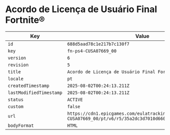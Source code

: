 # Acordo de Licença de Usuário Final Fortnite®

| Key | Value |
| --- | ----- |
| `id` | `688d5aad78c1e217b7c130f7` |
| `key` | `fn-ps4-CUSA07669_00` |
| `version` | `6` |
| `revision` | `5` |
| `title` | `Acordo de Licença de Usuário Final Fortnite®` |
| `locale` | `pt` |
| `createdTimestamp` | `2025-08-02T00:24:13.211Z` |
| `lastModifiedTimestamp` | `2025-08-02T00:24:13.211Z` |
| `status` | `ACTIVE` |
| `custom` | `false` |
| `url` | `https://cdn1.epicgames.com/eulatracking-download/fn-ps4-CUSA07669_00/pt/v6/r5/35a2dc3d7010d660280fc304e4f28f80.pdf` |
| `bodyFormat` | `HTML` |

